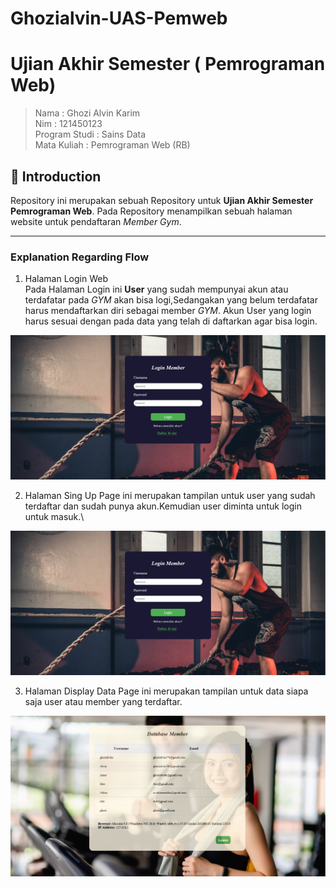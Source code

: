 # Ghozialvin-UAS-Pemweb

# Ujian Akhir Semester ( Pemrograman Web)

> Nama : Ghozi Alvin Karim \
> Nim : 121450123 \
> Program Studi : Sains Data \
> Mata Kuliah : Pemrograman Web (RB)

## 📍 Introduction
Repository  ini merupakan sebuah Repository untuk **Ujian Akhir Semester Pemrograman Web**. Pada Repository menampilkan sebuah halaman website untuk pendaftaran *Member Gym*.

---
### Explanation Regarding Flow

1. Halaman Login Web \
Pada Halaman Login ini **User** yang sudah mempunyai akun atau terdafatar pada *GYM* akan bisa logi,Sedangakan yang belum terdafatar harus mendaftarkan diri sebagai member *GYM*. Akun User yang login harus sesuai dengan pada data yang telah di daftarkan agar bisa login.

![Sign Page](Signpage.png)

2. Halaman Sing Up 
Page ini merupakan tampilan untuk user yang sudah terdaftar dan sudah punya akun.Kemudian user diminta untuk login untuk masuk.\

![Login Page](Loginpage.png)

3. Halaman Display Data 
Page ini merupakan tampilan untuk data siapa saja user atau member yang terdaftar. 

![Display Page](Displaypage.png)

